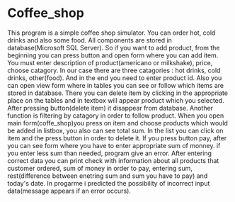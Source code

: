 # Coffee_shop
This program is a simple coffee shop simulator. You can order hot, cold drinks and
also some food. All components are stored in database(Microsoft SQL Server). 
So if you want to add product, from the beginning you can press button and open form 
where you can add item. You must enter description of product(americano or milkshake), price,
choose catagory. In our case there are three catagories : hot drinks, cold drinks, other(food). 
And in the end you need to enter product id. Also you can open view form where in tables you can 
see or follow which items are stored in database. There you can delete item by clicking in the 
appropriate place on the tables and in textbox will appear product which you selected. After pressing 
button(delete item) it disappear from database. Another function is filtering by catagory in order to
follow product. When you open main form(coffe_shop)you press on item and choose products 
which would be added in listbox, you also can see total sum. In the list you can click on item and the press button 
in order to delete it. If you press button pay, after you can see form where you have to enter appropriate 
sum of monney. if you enter less sum than needed, program give an error. After entering correct data
you can print check with information about all products that customer ordered, sum of money in order 
to pay, entering sum, rest(difference between enetring sum and sum you have to pay) and today's date.
In progarme i predicted the possibility of incorrect input data(message appears if an error occurs).  
